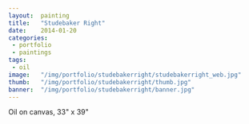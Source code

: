 ```yaml
---
layout:  painting
title:   "Studebaker Right"
date:    2014-01-20
categories:
 - portfolio
 - paintings
tags:
 - oil
image:   "/img/portfolio/studebakerright/studebakerright_web.jpg"
thumb:   "/img/portfolio/studebakerright/thumb.jpg"
banner:  "/img/portfolio/studebakerright/banner.jpg"
---
```


Oil on canvas, 33" x 39"